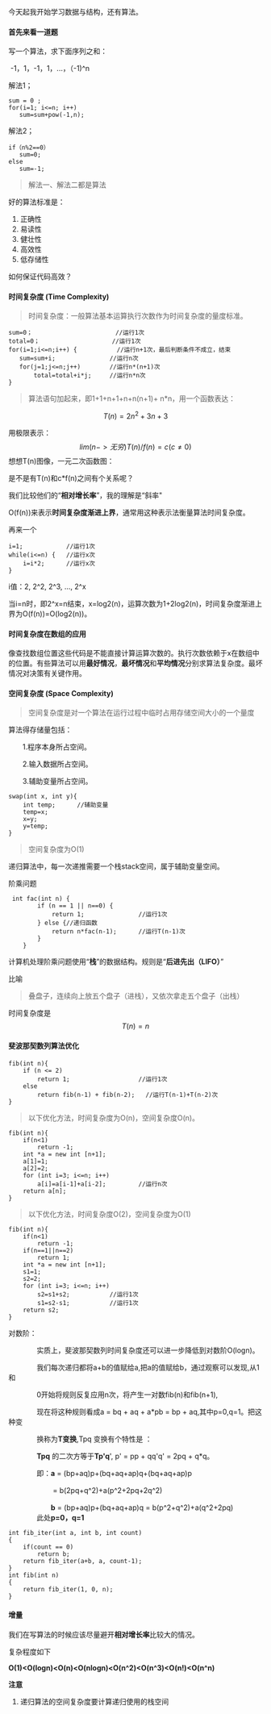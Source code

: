 今天起我开始学习数据与结构，还有算法。

#### 首先来看一道题

写一个算法，求下面序列之和：

​		-1，1，-1，1，...，（-1)^n

解法1；

```
sum = 0 ;
for(i=1; i<=n; i++)
​	sum=sum+pow(-1,n);
```

解法2；

```
if（n%2==0）
​	sum=0;
else
​	sum=-1;
```

> 解法一、解法二都是算法

好的算法标准是：

1. 正确性
2. 易读性
3. 健壮性
4. 高效性
5. 低存储性

如何保证代码高效？

#### 时间复杂度 (Time Complexity)

> 时间复杂度：一般算法基本运算执行次数作为时间复杂度的量度标准。

```
sum=0；      				 //运行1次
total=0；					//运行1次
for(i=1;i<=n;i++) {  		  //运行n+1次，最后判断条件不成立，结束
​	sum=sum+i;				 //运行n次
​	for(j=1;j<=n;j++)		 //运行n*(n+1)次
​		total=total+i*j;	 //运行n*n次
}
```

> 算法语句加起来，即1+1+n+1+n+n(n+1)+ n*n，用一个函数表达：

$$
T(n)=2n^2+3n+3
$$

用极限表示：
$$
lim(n->无穷) T(n)/f(n)= c   (c≠0)
$$
想想T(n)图像，一元二次函数图：

是不是有T(n)和c*f(n)之间有个关系呢？

我们比较他们的“**相对增长率**”，我的理解是“斜率"

O(f(n))来表示**时间复杂度渐进上界**，通常用这种表示法衡量算法时间复杂度。



再来一个

```
i=1;          	//运行1次
while(i<=n) {	//运行x次
	i=i*2;	    //运行x次
}
```

i值：2, 2^2, 2^3, ..., 2^x

当i=n时，即2^x=n结束，x=log2(n)，运算次数为1+2log2(n)，时间复杂度渐进上界为O(f(n))=O(log2(n))。

#### 

#### 时间复杂度在数组的应用

像查找数组位置这些代码是不能直接计算运算次数的。执行次数依赖于x在数组中的位置。有些算法可以用**最好情况**，**最坏情况**和**平均情况**分别求算法复杂度。最坏情况对决策有关键作用。



#### 空间复杂度 (Space Complexity)

> 空间复杂度是对一个算法在运行过程中临时占用存储空间大小的一个量度

算法得存储量包括：

　　1.程序本身所占空间。

　　2.输入数据所占空间。

　　3.辅助变量所占空间。

```
swap(int x, int y){
	int temp;      //辅助变量
	temp=x;
	x=y;
	y=temp;
}
```

> 空间复杂度为O(1)

递归算法中，每一次递推需要一个栈stack空间，属于辅助变量空间。

阶乘问题

```
 int fac(int n) {
        if (n == 1 || n==0) {
            return 1;				//运行1次
        } else {//递归函数
            return n*fac(n-1);      //运行T(n-1)次
        }
    }
```

计算机处理阶乘问题使用“**栈**”的数据结构。规则是“**后进先出（LIFO）**”

比喻

> 叠盘子，连续向上放五个盘子（进栈），又依次拿走五个盘子（出栈）

时间复杂度是
$$
T(n)=n
$$


#### 斐波那契数列算法优化

```
fib(int n){
	if (n <= 2)
   		return 1;					//运行1次
	else
		return fib(n-1) + fib(n-2);   //运行T(n-1)+T(n-2)次
}
```

> 以下优化方法，时间复杂度为O(n)，空间复杂度O(n)。

```
fib(int n){
	if(n<1)
		return -1;
	int *a = new int [n+1];
	a[1]=1;
	a[2]=2;
	for (int i=3; i<=n; i++)
		a[i]=a[i-1]+a[i-2];			//运行n次
	return a[n];
}
```

> 以下优化方法，时间复杂度O(2)，空间复杂度为O(1)

```
fib(int n){
	if(n<1)
		return -1;
	if(n==1||n==2)
		return 1;
	int *a = new int [n+1];
	s1=1;
	s2=2;
	for (int i=3; i<=n; i++)
		s2=s1+s2;			//运行1次
		s1=s2-s1;			//运行1次
	return s2;
}
```

对数阶：

　　　　实质上，斐波那契数列时间复杂度还可以进一步降低到对数阶O(logn)。

　　　　我们每次递归都将a+b的值赋给a,把a的值赋给b，通过观察可以发现,从1和

　　　　0开始将规则反复应用n次，将产生一对数fib(n)和fib(n+1),

　　　　现在将这种规则看成a = bq + aq + a*pb = bp + aq,其中p=0,q=1。把这种变

　　　　换称为**T变换**,Tpq 变换有个特性是 ：

　　　　**Tpq** 的二次方等于**Tp'q**', p' = pp + qq'q' = 2pq + q*q。

　　　　即：**a** = (bp+aq)p+(bq+aq+ap)q+(bq+aq+ap)p

　　　　　　  = b(2pq+q^2)+a(p^2+2pq+2q^2)

　　　　　　**b** = (bp+aq)p+(bq+aq+ap)q = b(p^2+q^2)+a(q^2+2pq)
　　　　此处**p=0，q=1**

```
int fib_iter(int a, int b, int count)
{
    if(count == 0)
        return b;
    return fib_iter(a+b, a, count-1);
}
int fib(int n)
{
    return fib_iter(1, 0, n);
}
```



#### 增量

我们在写算法的时候应该尽量避开**相对增长率**比较大的情况。

复杂程度如下

​											**O(1)<O(logn)<O(n)<O(nlogn)<O(n^2)<O(n^3)<O(n!)<O(n^n)**





**注意**

1. 递归算法的空间复杂度要计算递归使用的栈空间